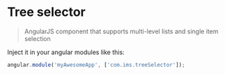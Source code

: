 Tree selector
===

> AngularJS component that supports multi-level lists and single item selection

Inject it in your angular modules like this:

```JavaScript
angular.module('myAwesomeApp', ['com.ims.treeSelector']);
```